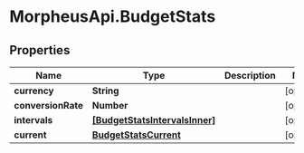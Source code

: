# MorpheusApi.BudgetStats

## Properties

Name | Type | Description | Notes
------------ | ------------- | ------------- | -------------
**currency** | **String** |  | [optional] 
**conversionRate** | **Number** |  | [optional] 
**intervals** | [**[BudgetStatsIntervalsInner]**](BudgetStatsIntervalsInner.md) |  | [optional] 
**current** | [**BudgetStatsCurrent**](BudgetStatsCurrent.md) |  | [optional] 


